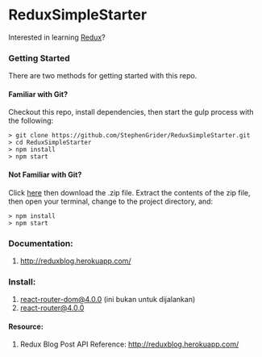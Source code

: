 # ReduxSimpleStarter

Interested in learning [Redux](https://www.udemy.com/react-redux/)?

### Getting Started

There are two methods for getting started with this repo.

#### Familiar with Git?
Checkout this repo, install dependencies, then start the gulp process with the following:

```
> git clone https://github.com/StephenGrider/ReduxSimpleStarter.git
> cd ReduxSimpleStarter
> npm install
> npm start
```

#### Not Familiar with Git?
Click [here](https://github.com/StephenGrider/ReactStarter/releases) then download the .zip file.  Extract the contents of the zip file, then open your terminal, change to the project directory, and:

```
> npm install
> npm start
```

### Documentation:

1. http://reduxblog.herokuapp.com/

### Install:

1. react-router-dom@4.0.0 (ini bukan untuk dijalankan)
2. react-router@4.0.0

#### Resource: 

1. Redux Blog Post API Reference: http://reduxblog.herokuapp.com/